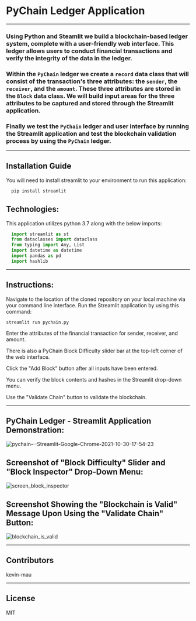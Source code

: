 # PyChain Ledger Application
---
### Using Python and Steamlit we build a blockchain-based ledger system, complete with a user-friendly web interface.  This ledger allows users to conduct financial transactions and verify the integrity of the data in the ledger. 
### Within the `PyChain` ledger we create a `record` data class that will consist of the transaction's three attributes: the `sender`, the `receiver`, and the `amount`.  These three attributes are stored in the `Block` data class.  We will build input areas for the three attributes to be captured and stored through the Streamlit application.  
### Finally we test the `PyChain` ledger and user interface by running the Streamlit application and test the blockchain validation process by using the `PyChain` ledger.

---
## Installation Guide

You will need to install streamlit to your environment to run this application:

```python
  pip install streamlit
```

## Technologies:

This application utilizes python 3.7 along with the below imports:

```python
  import streamlit as st
  from dataclasses import dataclass
  from typing import Any, List
  import datetime as datetime
  import pandas as pd
  import hashlib
```
---
## Instructions:

Navigate to the location of the cloned repository on your local machine via your command line interface.  Run the Streamlit application by using this command: 

`streamlit run pychain.py` 

Enter the attributes of the financial transaction for sender, receiver, and amount.  

There is also a PyChain Block Difficulty slider bar at the top-left corner of the web interface.  

Click the "Add Block" button after all inputs have been entered.  

You can verify the block contents and hashes in the Streamlit drop-down menu.

Use the "Validate Chain" button to validate the blockchain. 

---
## PyChain Ledger - Streamlit Application Demonstration:
![pychain-·-Streamlit-Google-Chrome-2021-10-30-17-54-23](https://user-images.githubusercontent.com/85687829/139569013-6d2cb0ea-4512-40ee-b325-9055eb2fdfb1.gif)

## Screenshot of "Block Difficulty" Slider and "Block Inspector" Drop-Down Menu:
![screen_block_inspector](https://user-images.githubusercontent.com/85687829/139568884-4f0fde42-119d-44a5-b2c0-790ddcf0dd38.png)

## Screenshot Showing the "Blockchain is Valid" Message Upon Using the "Validate Chain" Button:
![blockchain_is_valid](https://user-images.githubusercontent.com/85687829/139568929-d2e61505-252c-4664-95ad-522d08f25e1b.png)

---

## Contributors

kevin-mau

---

## License

MIT
